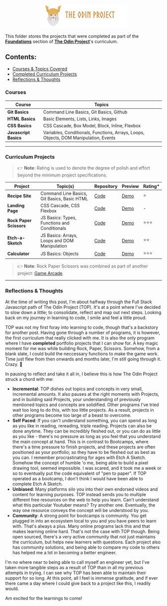 <p align="center"><img src="../public/top-header-h.png" alt="felixtanhm-portfolio-the-odin-project" width="280"/></p>

This folder stores the projects that were completed as part of the [**Foundations**](https://www.theodinproject.com/paths/foundations/courses/foundations) section of [**The Odin Project**](https://www.theodinproject.com/)'s curriculum.

## **Contents:**

- [Courses & Topics Covered](#courses)
- [Completed Curriculum Projects](#curriculum-projects)
- [Reflections & Thoughts](#reflections--thoughts)

### **Courses**

| Course                | Topics                                                                               |
| --------------------- | ------------------------------------------------------------------------------------ |
| **Git Basics**        | Command Line Basics, Git Basics, Github                                              |
| **HTML Basics**       | Basic Elements, Lists, Links, Images                                                 |
| **CSS Basics**        | CSS Cascade, Box Model, Block, Inline, Flexbox                                       |
| **Javascript Basics** | Variables, Conditionals, Functions, Arrays, Loops, Objects, DOM Manipulation, Events |

---

### **Curriculum Projects**

> 👉 **Note**:
> Rating is used to denote the degree of polish and effort beyond the minimum project specifications.

| Project                 | Topic(s)                                      | Repository                                                                                            | Preview                                                                                     | Rating\* |
| ----------------------- | --------------------------------------------- | ----------------------------------------------------------------------------------------------------- | ------------------------------------------------------------------------------------------- | -------- |
| **Recipe Site**         | Command Line Basics, Git Basics, Basic HTML   | [Code](https://github.com/felixtanhm/my-odin-project/tree/main/foundations/01-recipe-site)            | [Demo](https://felixtanhm.github.io/my-odin-projects/foundations/01-recipe-site)            | ⭐       |
| **Landing Page**        | CSS Cascade, CSS Flexbox                      | [Code](https://github.com/felixtanhm/my-odin-project/tree/main/foundations/02-landing-page)           | [Demo](https://felixtanhm.github.io/my-odin-projects/foundations/02-landing-page)           | -        |
| **Rock Paper Scissors** | JS Basics: Types, Functions and Conditionals  | [Code](https://github.com/felixtanhm/game-arcade)                                                     | [Demo](https://game-arcade.pages.dev/)                                                      | ⭐⭐⭐   |
| **Etch-a-Sketch**       | JS Basics: Arrays, Loops and DOM Manipulation | [Code](https://github.com/felixtanhm/my-odin-project/tree/main/foundations/04-etch-a-sketch)          | [Demo](https://felixtanhm.github.io/my-odin-projects/foundations/04-etch-a-sketch)          | ⭐⭐     |
| **Calculator**          | JS Basics: Objects                            | [Code](https://github.com/felixtanhm/my-odin-project/tree/main/foundations/05-calculator-%5BFINAL%5D) | [Demo](https://felixtanhm.github.io/my-odin-projects/foundations/05-calculator-%5BFINAL%5D) | ⭐⭐⭐   |

> 👉 **Note**:
> Rock Paper Scissors was combined as part of another project: [Game Arcade](https://github.com/felixtanhm/game-arcade).

---

### Reflections & Thoughts

At the time of writing this post, I'm about halfway through the Full Stack Javascript path of The Odin Project (TOP). It's at a point where I've decided to slow down a little; to consolidate, reflect and map out next steps. Looking back on my journey in learning to code, I smile and feel a little proud.

TOP was not my first foray into learning to code, though that's a backstory for another post. Having gone through a number of programs, it is however, the first curriculum that really clicked with me. It is also the only program where I have **completed** portfolio projects that I can show for. A key magic moment for me was while building Rock, Paper, Scissors. Somehow, from a blank slate, I could build the neccessary functions to make the game work. Time just flew from then onwards and months later, I'm still going through it. Crazy. 🤯

In pausing to reflect and take it all in, I believe this is how The Odin Project struck a chord with me:

- **Incremental**: TOP dishes out topics and concepts in very small, incremental amounts. It also pauses at the right moments with Projects, and in building said Projects, your understanding of previously mentioned topics and concepts are solidified. Other programs I've tried wait too long to do this, with too little projects. As a result, projects in other programs become too large of a beast to overcome.
- **Self Paced**: If you can't understand something, you can spend as long as you like in reading, rereading, triple reading. Projects can also be done anytime. They can be incredibly fleshed out, or you can do as little as you like - there's no pressure as long as you feel that you understand the main concept at hand. This is in contrast to Bootcamps, where there's a time pressure to finish projects, and these projects are often positioned as your portfolio; so they have to be fleshed out as best as you can. I remember procrastinating for ages with Etch A Sketch. Somehow the concept of humble 'o me, being able to build a pixel drawing tool, seemed impossible. I was scared, and it took me a week or so to eventually put the code equivalent of "pen to paper". If TOP operated as a bootcamp, I don't think I would have been able to complete Etch A Sketch.
- **Unbiased**: Many platforms silo you into their own endorsed videos and content for learning purposes. TOP instead sends you to multiple different free resources on the web to help you learn. Can't understand what this particular Youtuber means? Try another one. Eventually, the way one resource conveys the concept will be understood by you.
- **Community**: A strong point for bootcamps is community. You get plugged in into an ecosystem local to you and you have peers to learn with. That's always a plus. Many online programs lack this and that makes learning online hard. That's not the case with TOP though. Being open sourced, there's a very active community that not just maintains the curriculum, but helps new learners with questions. Each project also has community solutions, and being able to compare my code to others has helped me a lot in becoming a better engineer.

I'm no where near to being able to call myself an engineer yet, but I've taken more tangible steps as a result of TOP than in all my previous attempts in trying. I can see why TOP has been able to maintain their support for so long. At this point, all I feel is immense gratitude, and if ever there came a day where I could give back to a project like this, I readily would.

Am excited for the learnings to come!
